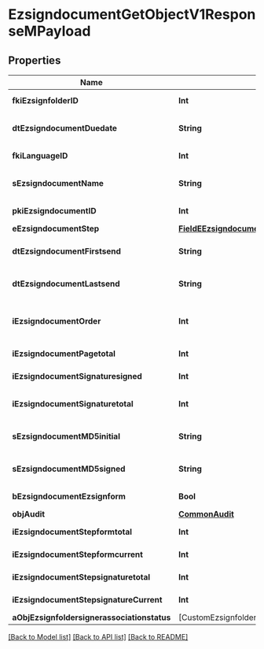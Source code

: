 # EzsigndocumentGetObjectV1ResponseMPayload

## Properties
Name | Type | Description | Notes
------------ | ------------- | ------------- | -------------
**fkiEzsignfolderID** | **Int** | The unique ID of the Ezsignfolder | 
**dtEzsigndocumentDuedate** | **String** | The maximum date and time at which the Ezsigndocument can be signed. | 
**fkiLanguageID** | **Int** | The unique ID of the Language.  Valid values:  |Value|Description| |-|-| |1|French| |2|English| | 
**sEzsigndocumentName** | **String** | The name of the document that will be presented to Ezsignfoldersignerassociations | 
**pkiEzsigndocumentID** | **Int** | The unique ID of the Ezsigndocument | 
**eEzsigndocumentStep** | [**FieldEEzsigndocumentStep**](FieldEEzsigndocumentStep.md) |  | 
**dtEzsigndocumentFirstsend** | **String** | The date and time when the Ezsigndocument was first sent. | [optional] 
**dtEzsigndocumentLastsend** | **String** | The date and time when the Ezsigndocument was sent the last time. | [optional] 
**iEzsigndocumentOrder** | **Int** | The order in which the Ezsigndocument will be presented to the signatory in the Ezsignfolder. | 
**iEzsigndocumentPagetotal** | **Int** | The number of pages in the Ezsigndocument. | 
**iEzsigndocumentSignaturesigned** | **Int** | The number of signatures that were signed in the document. | 
**iEzsigndocumentSignaturetotal** | **Int** | The number of total signatures that were requested in the Ezsigndocument. | 
**sEzsigndocumentMD5initial** | **String** | MD5 Hash of the initial PDF Document before signatures were applied to it. | 
**sEzsigndocumentMD5signed** | **String** | MD5 Hash of the final PDF Document after all signatures were applied to it. | 
**bEzsigndocumentEzsignform** | **Bool** | If the Ezsigndocument contains an Ezsignform or not | 
**objAudit** | [**CommonAudit**](CommonAudit.md) |  | 
**iEzsigndocumentStepformtotal** | **Int** | The total number of steps in the form filling phase | 
**iEzsigndocumentStepformcurrent** | **Int** | The current step in the form filling phase | 
**iEzsigndocumentStepsignaturetotal** | **Int** | The total number of steps in the signature filling phase | 
**iEzsigndocumentStepsignatureCurrent** | **Int** | The current step in the signature phase | 
**aObjEzsignfoldersignerassociationstatus** | [CustomEzsignfoldersignerassociationstatusResponse] |  | 

[[Back to Model list]](../README.md#documentation-for-models) [[Back to API list]](../README.md#documentation-for-api-endpoints) [[Back to README]](../README.md)


